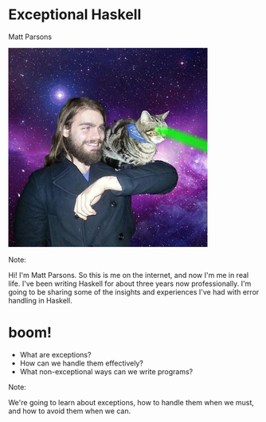 # Exceptional Haskell

Matt Parsons

![](image_MattParsons.jpg) <!-- .element: id="plain" -->

Note:

Hi! I'm Matt Parsons.
So this is me on the internet, and now I'm me in real life.
I've been writing Haskell for about three years now professionally.
I'm going to be sharing some of the insights and experiences I've had with error handling in Haskell.


# boom!

- What are exceptions?
- How can we handle them effectively?
- What non-exceptional ways can we write programs?

Note:

We're going to learn about exceptions, how to handle them when we must, and how to avoid them when we can.
